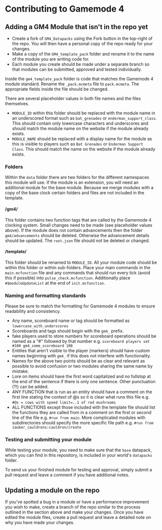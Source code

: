 Contributing to Gamemode 4 
==========================

## Adding a GM4 Module that isn't in the repo yet
- Create a fork of `GM4_Datapacks` using the Fork button in the top-right of the repo. You will then have a personal copy of the repo ready for your changes.
- Make a copy of the `GM4_template_pack` folder and rename it to the name of the module you are writing code for.
- Each module you create should be made under a separate branch so that modules can be submitted, approved and tested individually.

Inside the `gm4_template_pack` folder is code that matches the Gamemode 4 module standard. Rename the `_pack.mcmeta` file to `pack.mcmeta`. The appropriate fields inside the file should be changed.

There are several placeholder values in both file names and the files themselves.
- `MODULE_ID` within this folder should be replaced with the module name in an underscored format such as `bat_grenades` or `enderman_support_class`. This should contain only lowercase characters and underscores and should match the module name on the website if the module already exists.
- `MODULE_NAME` should be replaced with a display name for the module as this is visible to players such as `Bat Grenades` or `Enderman Support Class`. This should match the name on the website if the module already exists.

### Folders
Within the `data` folder there are two folders for the different namespaces this module will use. If the module is an extension, you will need an additional module for the base module. Because we merge modules with a copy of the base clock certain folders and files are not included in the template.
#### /gm4/
This folder contains two function tags that are called by the Gamemode 4 clocking system. Small changes need to be made (see placeholder values above).
If the module does not contain advancements then the folder `gm4/advancements` should be deleted. Otherwise the advancement details should be updated. The `root.json` file should not be deleted or changed.
#### /template/
This folder should be renamed to `MODULE_ID`. All your module code should be within this folder or within sub-folders. Place your main commands in the `main.mcfunction` file and any commands that should run every tick (avoid this if possible) into `pulse_check.mcfunction`.
Additionally place `#$moduleUpdateList` at the end of `init.mcfunction`.

### Naming and formatting standards
Please be sure to match the formatting for Gamemode 4 modules to ensure readability and consistency.

- Any name, scoreboard name or tag should be formatted as `lowercase_with_underscores`
- Scoreboards and tags should begin with the `gm4_` prefix.
- fake players used to store numbers for scoreboard operations should be named as a "#" followed by that number e.g. `scoreboard players set #100 gm4_some_scoreboard 100`
- Entities that aren't visible to the player (markers) should have custom names beginning with `gm4_` if this does not interfere with functionality.
- Names for the above two points should be as clear and relevant as possible to avoid confusion or two modules sharing the same name by mistake.
- Lore on items should have the first word capitalized and no fullstop at the end of the sentence if there is only one sentence. Other punctuation (?!) can be added.
- ANY FUNCTION that is run as an entity should have a comment on the first line stating the context of @s so it is clear what runs this file e.g. `#@s = cows with speed limit=..1 of red mushrooms`
- ALL FUNCTIONS except those included with the template file should list the functions they are called from in a comment on the first or second line of the file e.g. `#run from main`. More complicated modules with subdirectories should specify the more specific file path e.g. `#run from zauber_cauldrons:cauldron/create`

### Testing and submitting your module
While testing your module, you need to make sure that the `base` datapack, which you can find in this repository, is included in your world's `datapacks` folder.

To send us your finished module for testing and approval, simply submit a pull request and leave a comment if you have additional notes.

## Updating a module on the repo
If you've spotted a bug in a module or have a performance improvement you wish to make, create a branch of the repo similar to the process outlined in the section above and make your changes. Once you have edited the module files, create a pull request and leave a detailed note on why you have made your changes.
